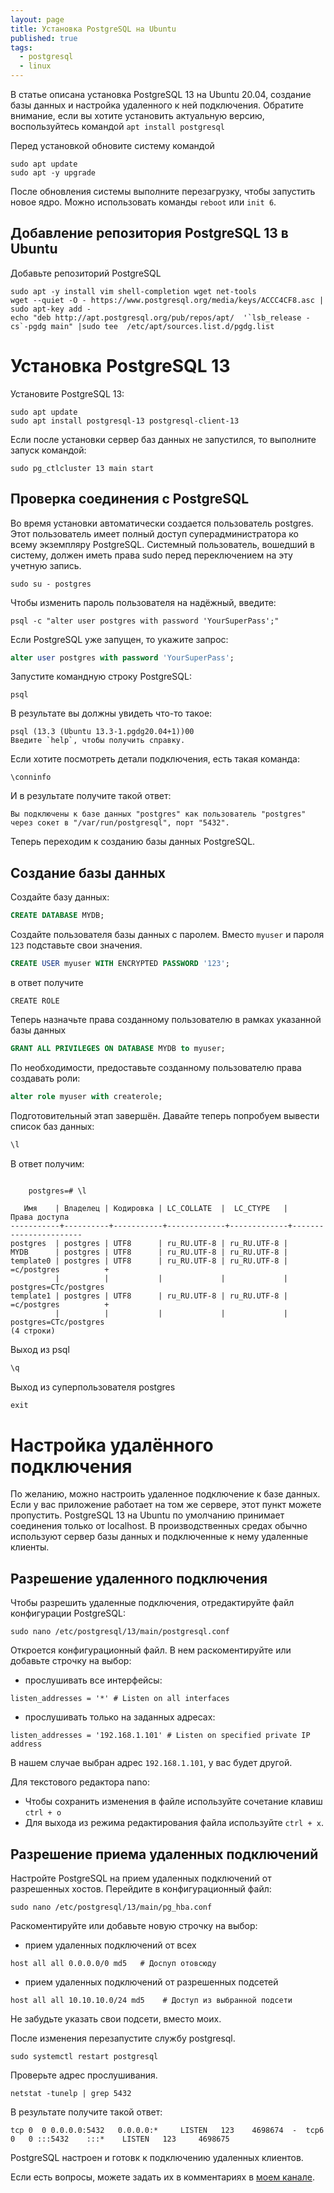 ```yaml
---
layout: page
title: Установка PostgreSQL на Ubuntu
published: true
tags:
  - postgresql
  - linux
---
```


В статье описана установка PostgreSQL 13 на Ubuntu 20.04, создание базы данных и настройка удаленного к ней подключения.
Обратите внимание, если вы хотите установить актуальную версию, воспользуйтесь командой `apt install postgresql`

Перед установкой обновите систему командой
```shell
sudo apt update
sudo apt -y upgrade
```
После обновления системы выполните перезагрузку, чтобы запустить новое ядро. Можно использовать команды `reboot` или `init 6`.

## Добавление репозитория PostgreSQL 13 в Ubuntu
Добавьте репозиторий PostgreSQL
```shell
sudo apt -y install vim shell-completion wget net-tools
wget --quiet -O - https://www.postgresql.org/media/keys/ACCC4CF8.asc | sudo apt-key add -
echo "deb http://apt.postgresql.org/pub/repos/apt/  '`lsb_release -cs`-pgdg main" |sudo tee  /etc/apt/sources.list.d/pgdg.list
```

# Установка PostgreSQL 13
Установите PostgreSQL 13:
```shell
sudo apt update
sudo apt install postgresql-13 postgresql-client-13
```
Если после установки сервер баз данных не запустился, то выполните запуск командой:
```shell
sudo pg_ctlcluster 13 main start
```
## Проверка соединения с PostgreSQL
Во время установки автоматически создается пользователь postgres. Этот пользователь имеет полный доступ суперадминистратора ко всему экземпляру PostgreSQL. Системный пользователь, вошедший в систему, должен иметь права sudo перед переключением на эту учетную запись.
```shell
sudo su - postgres
```
Чтобы изменить пароль пользователя на надёжный, введите:
```shell
psql -c "alter user postgres with password 'YourSuperPass';"
```
Если PostgreSQL уже запущен, то укажите запрос:
```sql
alter user postgres with password 'YourSuperPass';
```
Запустите командную строку PostgreSQL:
```shell
psql
```
В результате вы должны увидеть что-то такое:
```
psql (13.3 (Ubuntu 13.3-1.pgdg20.04+1))00
Введите `help`, чтобы получить справку.
```
Если хотите посмотреть детали подключения, есть такая команда:
```shell
\conninfo
```
И в результате получите такой ответ:
```
Вы подключены к базе данных "postgres" как пользователь "postgres" через сокет в "/var/run/postgresql", порт "5432".
```
Теперь переходим к созданию базы данных PostgreSQL.
## Создание базы данных
Создайте базу данных:
```sql
CREATE DATABASE MYDB;
```
Создайте пользователя базы данных с паролем. Вместо `myuser` и пароля `123` подставьте свои значения.
```sql
CREATE USER myuser WITH ENCRYPTED PASSWORD '123';
```
в ответ получите 
```
CREATE ROLE
```
Теперь назначьте права созданному пользователю в рамках указанной базы данных
```sql
GRANT ALL PRIVILEGES ON DATABASE MYDB to myuser;   
```
По необходимости, предоставьте созданному пользователю права создавать роли:
```sql
alter role myuser with createrole;
```

Подготовительный этап завершён. Давайте теперь попробуем вывести список баз данных:
```sql
\l
```
В ответ получим:
```

	postgres=# \l 
 
   Имя    | Владелец | Кодировка | LC_COLLATE  |  LC_CTYPE   |     Права доступа      
-----------+----------+-----------+-------------+-------------+----------------------- 
postgres  | postgres | UTF8      | ru_RU.UTF-8 | ru_RU.UTF-8 |  
MYDB      | postgres | UTF8      | ru_RU.UTF-8 | ru_RU.UTF-8 |  
template0 | postgres | UTF8      | ru_RU.UTF-8 | ru_RU.UTF-8 | =c/postgres          + 
          |          |           |             |             | postgres=CTc/postgres 
template1 | postgres | UTF8      | ru_RU.UTF-8 | ru_RU.UTF-8 | =c/postgres          + 
          |          |           |             |             | postgres=CTc/postgres 
(4 строки)
```
Выход из psql 
```sql
\q
```
Выход из суперпользователя postgres
```sql
exit
```
# Настройка удалённого подключения
По желанию, можно настроить удаленное подключение к базе данных. Если у вас приложение работает на том же сервере, этот пункт можете пропустить. 
PostgreSQL 13 на Ubuntu по умолчанию принимает соединения только от localhost. В производственных средах обычно используют сервер базы данных и подключенные к нему удаленные клиенты.
## Разрешение удаленного подключения
Чтобы разрешить удаленные подключения, отредактируйте файл конфигурации PostgreSQL:
```shell
sudo nano /etc/postgresql/13/main/postgresql.conf
```
Откроется конфигурационный файл. В нем раскоментируйте или добавьте строчку на выбор:
- прослушивать все интерфейсы:
```shell
listen_addresses = '*' # Listen on all interfaces
```
- прослушивать только на заданных адресах:
```shell
listen_addresses = '192.168.1.101' # Listen on specified private IP address
```
В нашем случае выбран адрес `192.168.1.101`, у вас будет другой.

Для текстового редактора nano:
- Чтобы сохранить изменения в файле используйте сочетание клавиш `ctrl + o`
- Для выхода из режима редактирования файла используйте `ctrl + x`.

## Разрешение приема удаленных подключений
Настройте PostgreSQL на прием удаленных подключений от разрешенных хостов.
Перейдите в конфигурационный файл:
```shell
sudo nano /etc/postgresql/13/main/pg_hba.conf
```
Раскоментируйте или добавьте новую строчку на выбор:
- прием удаленных подключений от всех
```shell
host all all 0.0.0.0/0 md5   # Досnуп отовсюду
```
- прием удаленных подключений от разрешенных подсетей
```shell
host all all 10.10.10.0/24 md5    # Доступ из выбранной подсети
```
Не забудьте указать свои подсети, вместо моих.

После изменения перезапустите службу postgresql.
```shell
sudo systemctl restart postgresql
```
Проверьте адрес прослушивания.
```shell
netstat -tunelp | grep 5432
```
В результате получите такой ответ:
```
tcp 0  0 0.0.0.0:5432   0.0.0.0:*     LISTEN   123    4698674  -  tcp6  0   0 :::5432    :::*    LISTEN   123     4698675
```
PostgreSQL настроен и готовк к подключению удаленных клиентов.

Если есть вопросы, можете задать их в комментариях в [моем канале](https://t.me/Press_Any).